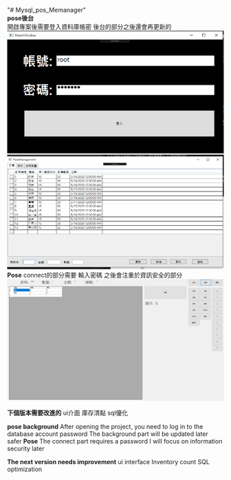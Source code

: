 "# Mysql_pos_Memanager" <br />
**pose後台**<br />
開啟專案後需要登入資料庫帳密
後台的部分之後還會再更新的<br />
![image](https://github.com/huang7017/Mysql_pos_Memanager/blob/master/image/posmlog.PNG)<br />
![image](https://github.com/huang7017/Mysql_pos_Memanager/blob/master/image/posMangement.PNG)<br />
**Pose**
connect的部分需要 輸入密碼
之後會注重於資訊安全的部分<br />
![image](https://github.com/huang7017/Mysql_pos_Memanager/blob/master/image/Pos.PNG)<br />

**下個版本需要改進的**
ui介面
庫存清點
sql優化<br />

**pose background**
After opening the project, you need to log in to the database account password
The background part will be updated later<br />
safer
**Pose**
The connect part requires a password
I will focus on information security later<br />

**The next version needs improvement**
ui interface
Inventory count
SQL optimization